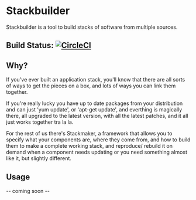 # Stackbuilder

Stackbuilder is a tool to build stacks of software from multiple sources.

## Build Status: [![CircleCI](https://circleci.com/gh/nikogura/stackbuilder.svg?style=svg)](https://circleci.com/gh/nikogura/stackbuilder)

## Why?

If you've ever built an application stack, you'll know that there are all sorts of ways to get the pieces on a box, and lots of ways you can link them together.

If you're really lucky you have up to date packages from your distribution and can just 'yum update', or 'apt-get update', and everthing is magically there, all upgraded to the latest version, with all the latest patches, and it all just works together tra la la.

For the rest of us there's Stackmaker, a framework that allows you to specify what your components are, where they come from, and how to build them to make a complete working stack, and reproduce/ rebuild it on demand when a component needs updating or you need something almost like it, but slightly different.

## Usage

-- coming soon --